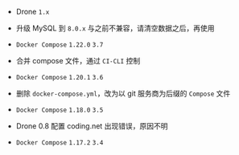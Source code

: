 * Drone `1.x`

* 升级 MySQL 到 `8.0.x` 与之前不兼容，请清空数据之后，再使用

* `Docker Compose` `1.22.0` `3.7`

* 合并 compose 文件，通过 `CI-CLI` 控制

* `Docker Compose` `1.20.1` `3.6`

* 删除 `docker-compose.yml`，改为以 git 服务商为后缀的 `Compose` 文件

* `Docker Compose` `1.18.0` `3.5`

* Drone 0.8 配置 coding.net 出现错误，原因不明

* `Docker Compose` `1.17.2` `3.4`
